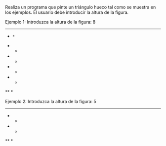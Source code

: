 Realiza un programa que pinte un triángulo hueco tal como se muestra en los ejemplos. El usuario debe introducir la altura de la figura.

Ejemplo 1:
Introduzca la altura de la figura: 8
********
*     *
*    *
*   *
*  *
* *
**
*

Ejemplo 2:
Introduzca la altura de la figura: 5
*****
*  *
* *
**
*

